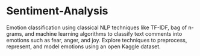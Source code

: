 # Sentiment-Analysis
Emotion classification using classical NLP techniques like TF-IDF, bag of n-grams, and machine learning algorithms to classify text comments into emotions such as fear, anger, and joy. Explore techniques to preprocess, represent, and model emotions using an open Kaggle dataset.
